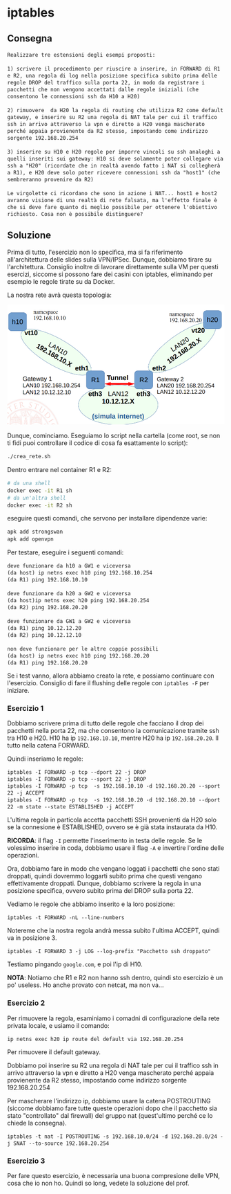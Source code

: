 # iptables

## Consegna 

```
Realizzare tre estensioni degli esempi proposti:

1) scrivere il procedimento per riuscire a inserire, in FORWARD di R1 e R2, una regola di log nella posizione specifica subito prima delle regole DROP del traffico sulla porta 22, in modo da registrare i pacchetti che non vengono accettati dalle regole iniziali (che consentono le connessioni ssh da H10 a H20) 

2) rimuovere  da H20 la regola di routing che utilizza R2 come default gateway, e inserire su R2 una regola di NAT tale per cui il traffico ssh in arrivo attraverso la vpn e diretto a H20 venga mascherato perché appaia provienente da R2 stesso, impostando come indirizzo sorgente 192.168.20.254

3) inserire su H10 e H20 regole per imporre vincoli su ssh analoghi a quelli inseriti sui gateway: H10 si deve solamente poter collegare via ssh a "H20" (ricordate che in realtà avendo fatto i NAT si collegherà a R1), e H20 deve solo poter ricevere connessioni ssh da "host1" (che sembreranno provenire da R2)

Le virgolette ci ricordano che sono in azione i NAT... host1 e host2 avranno visione di una realtà di rete falsata, ma l'effetto finale è che si deve fare quanto di meglio possibile per ottenere l'obiettivo richiesto. Cosa non è possibile distinguere?
```

## Soluzione

Prima di tutto, l'esercizio non lo specifica, ma si fa riferimento all'architettura delle slides sulla VPN/IPSec. Dunque, dobbiamo tirare su l'architettura. Consiglio inoltre di lavorare direttamente sulla VM per questi esercizi, siccome si possono fare dei casini con iptables, eliminando per esempio le regole tirate su da Docker.  

La nostra rete avrà questa topologia:

![](topologia.png)

Dunque, cominciamo. 
Eseguiamo lo script nella cartella (come root, se non ti fidi puoi controllare il codice di cosa fa esattamente lo script):
```bash
./crea_rete.sh
```
Dentro entrare nel container R1 e R2:
```bash
# da una shell
docker exec -it R1 sh
# da un'altra shell
docker exec -it R2 sh
```
eseguire questi comandi, che servono per installare dipendenze varie: 
``` bash
apk add strongswan
apk add openvpn
```

Per testare, eseguire i seguenti comandi:
```
deve funzionare da h10 a GW1 e viceversa
(da host) ip netns exec h10 ping 192.168.10.254
(da R1) ping 192.168.10.10

deve funzionare da h20 a GW2 e viceversa	
(da host)ip netns exec h20 ping 192.168.20.254
(da R2) ping 192.168.20.20

deve funzionare da GW1 a GW2 e viceversa
(da R1) ping 10.12.12.20
(da R2) ping 10.12.12.10

non deve funzionare per le altre coppie possibili
(da host) ip netns exec h10 ping 192.168.20.20 
(da R1) ping 192.168.20.20
```

Se i test vanno, allora abbiamo creato la rete, e possiamo continuare con l'esercizio. 
Consiglio di fare il flushing delle regole con `iptables -F` per iniziare. 

### Esercizio 1

Dobbiamo scrivere prima di tutto delle regole che facciano il drop dei pacchetti nella porta 22, ma che consentono la comunicazione tramite ssh tra H10 e H20.
H10 ha ip `192.168.10.10`, mentre H20 ha ip `192.168.20.20`. Il tutto nella catena FORWARD.

Quindi inseriamo le regole:
```
iptables -I FORWARD -p tcp --dport 22 -j DROP
iptables -I FORWARD -p tcp --sport 22 -j DROP
iptables -I FORWARD -p tcp  -s 192.168.10.10 -d 192.168.20.20 --sport 22 -j ACCEPT
iptables -I FORWARD -p tcp  -s 192.168.10.20 -d 192.168.20.10 --dport 22 -m state --state ESTABLISHED -j ACCEPT
```
L'ultima regola in particola accetta pacchetti SSH provenienti da H20 solo se la connesione è ESTABLISHED, ovvero se è già stata instaurata da H10.

**RICORDA**: il flag `-I` permette l'inserimento in testa delle regole. Se le volessimo inserire in coda, dobbiamo usare il flag `-A` e invertire l'ordine delle operazioni. 

Ora, dobbiamo fare in modo che vengano loggati i pacchetti che sono stati droppati, quindi dovremmo loggarti subito prima che questi vengano effettivamente droppati.
Dunque, dobbiamo scrivere la regola in una posizione specifica, ovvero subito prima del DROP sulla porta 22.

Vediamo le regole che abbiamo inserito e la loro posizione:
```
iptables -t FORWARD -nL --line-numbers
```
Notereme che la nostra regola andrà messa subito l'ultima ACCEPT, quindi va in posizione 3. 
```
iptables -I FORWARD 3 -j LOG --log-prefix "Pacchetto ssh droppato"
```

Testiamo pingando `google.com`, e poi l'ip di H10. 

**NOTA**: Notiamo che R1 e R2 non hanno ssh dentro, quindi sto esercizio è un po' useless. Ho anche provato con netcat, ma non va... 

### Esercizio 2
Per rimuovere la regola, esaminiamo i comadni di configurazione della rete privata locale, e usiamo il comando:
```
ip netns exec h20 ip route del default via 192.168.20.254
```
Per rimuovere il default gateway.

Dobbiamo poi inserire su R2 una regola di NAT tale per cui il traffico ssh in arrivo attraverso la vpn e diretto a H20 venga mascherato perché appaia provienente da R2 stesso, impostando come indirizzo sorgente 192.168.20.254

Per mascherare l'indirizzo ip, dobbiamo usare la catena POSTROUTING (siccome dobbiamo fare tutte queste operazioni dopo che il pacchetto sia stato "controllato" dal firewall) del gruppo nat (quest'ultimo perché ce lo chiede la consegna).
```
iptables -t nat -I POSTROUTING -s 192.168.10.0/24 -d 192.168.20.0/24 -j SNAT --to-source 192.168.20.254
```

### Esercizio 3

Per fare questo esercizio, è necessaria una buona compresione delle VPN, cosa che io non ho. Quindi so long, vedete la soluzione del prof. 
